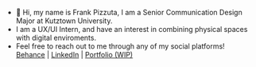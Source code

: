 - 👋 Hi, my name is Frank Pizzuta, I am a Senior Communication Design Major at Kutztown University.
- I am a UX/UI Intern, and have an interest in combining physical spaces with digital enviroments.
- Feel free to reach out to me through any of my social platforms! <a href="https://www.behance.net/frankpizzuta3">Behance</a> | <a href="https://www.linkedin.com/in/frank-pizzuta-iii-a82b831b2/">LinkedIn</a> | <a href="">Portfolio (WIP)</a>

<!---
Knarfster2/Knarfster2 is a ✨ special ✨ repository because its `README.md` (this file) appears on your GitHub profile.
You can click the Preview link to take a look at your changes.
--->
